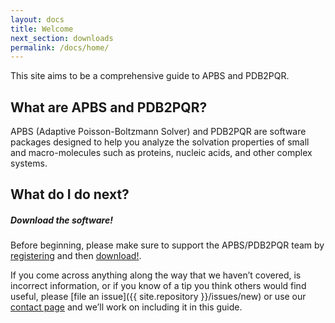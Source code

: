 ```yaml
---
layout: docs
title: Welcome
next_section: downloads
permalink: /docs/home/
---
```


This site aims to be a comprehensive guide to APBS and PDB2PQR.

## What are APBS and PDB2PQR?

<!-- TODO:  Add links to APBS and PDBPQR -->
APBS (Adaptive Poisson-Boltzmann Solver) and PDB2PQR are software packages designed to help you analyze the solvation properties of small and macro-molecules such as proteins, nucleic acids, and other complex systems.
<!-- TODO:  Finish this with a description of APBS and PDB2PQR with links to PB equation overview, etc. -->


## What do I do next?

<div class="note">
	<h5>Download the software!</h5>
	<p>Before beginning, please make sure to support the APBS/PDB2PQR team by <a target="_blank" href="http://eepurl.com/by4eQr">registering</a> and then <a href="downloads.html">download!</a>.</p>
</div>

If you come across anything along the way that we haven’t covered, is incorrect information, or if you know of a tip you think others would find useful, please [file an issue]({{ site.repository }}/issues/new) or use our [contact page](../../support/home/) and we’ll work on including it in this guide.